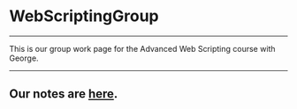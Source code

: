 # WebScriptingGroup

---

This is our group work page for the Advanced Web Scripting course with George.

---

## Our notes are [here](./notes/notes-main.md).
